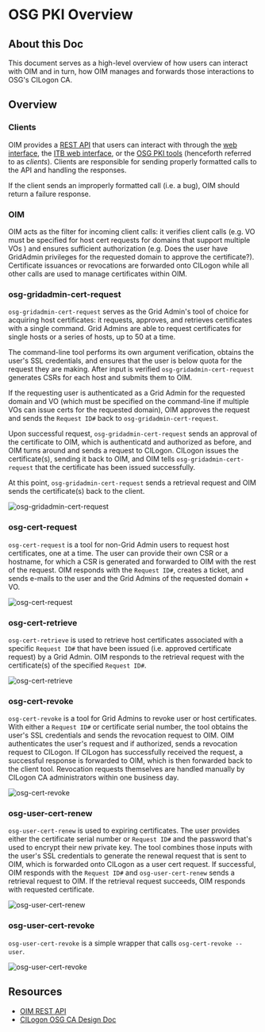OSG PKI Overview
================


About this Doc
--------------

This document serves as a high-level overview of how users can interact with OIM and in turn, how OIM manages and forwards those interactions to OSG's CILogon CA.

Overview
--------

### Clients

OIM provides a [REST API](http://confluence.grid.iu.edu/display/CENTRAL/OIM+Rest+API+Guide) that users can interact with through the [web interface](http://oim.opensciencegrid.org), the [ITB web interface](http://oim-itb.grid.iu.edu), or the [OSG PKI tools](https://github.com/opensciencegrid/osg-pki-tools) (henceforth referred to as *clients*). Clients are responsible for sending properly formatted calls to the API and handling the responses.

If the client sends an improperly formatted call (i.e. a bug), OIM should return a failure response.

### OIM

OIM acts as the filter for incoming client calls: it verifies client calls (e.g. VO must be specified for host cert requests for domains that support multiple VOs ) and ensures sufficient authorization (e.g. Does the user have GridAdmin privileges for the requested domain to approve the certificate?). Certificate issuances or revocations are forwarded onto CILogon while all other calls are used to manage certificates within OIM.

### osg-gridadmin-cert-request

`osg-gridadmin-cert-request` serves as the Grid Admin's tool of choice for acquiring host certificates: it requests, approves, and retrieves certificates with a single command. Grid Admins are able to request certificates for single hosts or a series of hosts, up to 50 at a time.

The command-line tool performs its own argument verification, obtains the user's SSL credentials, and ensures that the user is below quota for the request they are making. After input is verified `osg-gridadmin-cert-request` generates CSRs for each host and submits them to OIM.

If the requesting user is authenticated as a Grid Admin for the requested domain and VO (which must be specified on the command-line if multiple VOs can issue certs for the requested domain), OIM approves the request and sends the `Request ID#` back to `osg-gridadmin-cert-request`.

Upon successful request, `osg-gridadmin-cert-request` sends an approval of the certificate to OIM, which is authenticatd and authorized as before, and OIM turns around and sends a request to CILogon. CILogon issues the certificate(s), sending it back to OIM, and OIM tells `osg-gridadmin-cert-request` that the certificate has been issued successfully.

At this point, `osg-gridadmin-cert-request` sends a retrieval request and OIM sends the certificate(s) back to the client.

![osg-gridadmin-cert-request](../images/osg-gridadmin-cert-request.png)

### osg-cert-request

`osg-cert-request` is a tool for non-Grid Admin users to request host certificates, one at a time. The user can provide their own CSR or a hostname, for which a CSR is generated and forwarded to OIM with the rest of the request. OIM responds with the `Request ID#`, creates a ticket, and sends e-mails to the user and the Grid Admins of the requested domain + VO.

![osg-cert-request](../images/osg-cert-request.png)

### osg-cert-retrieve

`osg-cert-retrieve` is used to retrieve host certificates associated with a specific `Request ID#` that have been issued (i.e. approved certificate request) by a Grid Admin. OIM responds to the retrieval request with the certificate(s) of the specified `Request ID#`.

![osg-cert-retrieve](../images/osg-cert-retrieve.png)

### osg-cert-revoke

`osg-cert-revoke` is a tool for Grid Admins to revoke user or host certificates. With either a `Request ID#` or certificate serial number, the tool obtains the user's SSL credentials and sends the revocation request to OIM. OIM authenticates the user's request and if authorized, sends a revocation request to CILogon. If CILogon has successfully received the request, a successful response is forwarded to OIM, which is then forwarded back to the client tool. Revocation requests themselves are handled manually by CILogon CA administrators within one business day.

![osg-cert-revoke](../images/osg-cert-revoke.png)

### osg-user-cert-renew

`osg-user-cert-renew` is used to expiring certificates. The user provides either the certificate serial number or `Request ID#` and the password that's used to encrypt their new private key. The tool combines those inputs with the user's SSL credentials to generate the renewal request that is sent to OIM, which is forwarded onto CILogon as a user cert request. If successful, OIM responds with the `Request ID#` and `osg-user-cert-renew` sends a retrieval request to OIM. If the retrieval request succeeds, OIM responds with requested certificate.

![osg-user-cert-renew](../images/osg-user-cert-renew.png)

### osg-user-cert-revoke

`osg-user-cert-revoke` is a simple wrapper that calls `osg-cert-revoke --user`.

![osg-user-cert-revoke](../images/osg-user-cert-revoke.png)

Resources
---------

-   [OIM REST API](http://confluence.grid.iu.edu/display/CENTRAL/OIM+Rest+API+Guide)
-   [CILogon OSG CA Design Doc](https://docs.google.com/document/d/1wGyV_P-oH3A26YvCtVwVYjW1suovjighCz6XN5VidJM/edit#)


